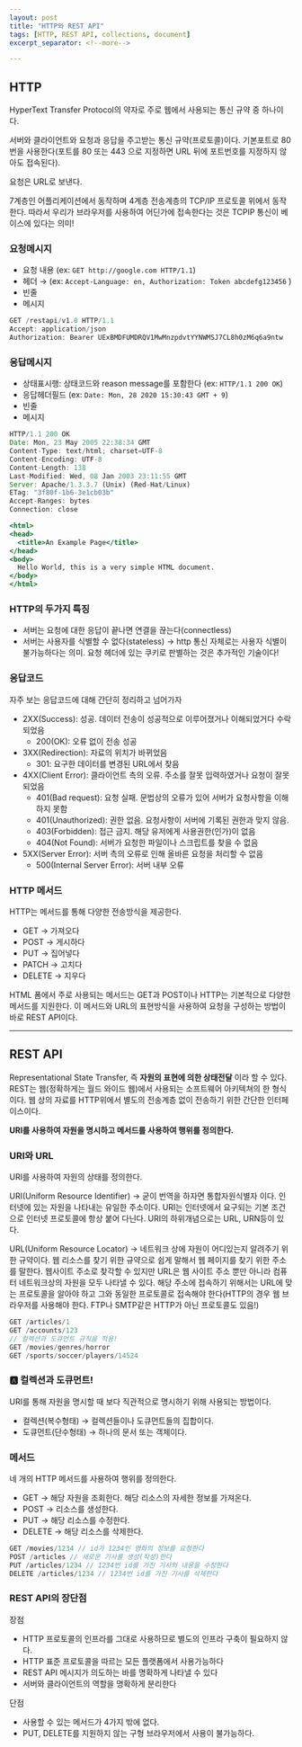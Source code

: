 ```yaml
---
layout: post
title: "HTTP와 REST API"
tags: [HTTP, REST API, collections, document]
excerpt_separator: <!--more-->

---
```


## HTTP

HyperText Transfer Protocol의 약자로 주로 웹에서 사용되는 통신 규약 중 하나이다. 

<!--more-->

서버와 클라이언트와 요청과 응답을 주고받는 통신 규약(프로토콜)이다. 기본포트로 80번을 사용한다(포트를 80 또는 443 으로 지정하면 URL 뒤에 포트번호를 지정하지 않아도 접속된다).

요청은 URL로 보낸다.

7계층인 어플리케이션에서 동작하며 4계층 전송계층의 TCP/IP 프로토콜 위에서 동작한다. 따라서 우리가 브라우저를 사용하여 어딘가에 접속한다는 것은 TCPIP 통신이 베이스에 있다는 의미!

### 요청메시지

- 요청 내용 (ex: `GET http://google.com HTTP/1.1`)
- 헤더 → (ex: `Accept-Language: en, Authorization: Token abcdefg123456` )
- 빈줄
- 메시지

```jsx
GET /restapi/v1.0 HTTP/1.1
Accept: application/json
Authorization: Bearer UExBMDFUMDRQV1MwMnzpdvtYYNWMSJ7CL8h0zM6q6a9ntw
```

### 응답메시지

- 상태표시행: 상태코드와 reason message를 포함한다 (ex: `HTTP/1.1 200 OK`)
- 응답헤더필드 (ex: `Date: Mon, 28 2020 15:30:43 GMT + 9`)
- 빈줄
- 메시지

```jsx
HTTP/1.1 200 OK
Date: Mon, 23 May 2005 22:38:34 GMT
Content-Type: text/html; charset=UTF-8
Content-Encoding: UTF-8
Content-Length: 138
Last-Modified: Wed, 08 Jan 2003 23:11:55 GMT
Server: Apache/1.3.3.7 (Unix) (Red-Hat/Linux)
ETag: "3f80f-1b6-3e1cb03b"
Accept-Ranges: bytes
Connection: close

<html>
<head>
  <title>An Example Page</title>
</head>
<body>
  Hello World, this is a very simple HTML document.
</body>
</html>
```

### HTTP의 두가지 특징

- 서버는 요청에 대한 응답이 끝나면 연결을 끊는다(connectless)
- 서버는 사용자를 식별할 수 없다(stateless) → http 통신 자체로는 사용자 식별이 불가능하다는 의미. 요청 헤더에 있는 쿠키로 판별하는 것은 추가적인 기술이다!

### 응답코드

자주 보는 응답코드에 대해 간단히 정리하고 넘어가자

- 2XX(Success): 성공. 데이터 전송이 성공적으로 이루어졌거나 이해되었거다 수락되었음
    - 200(OK): 오류 없이 전송 성공
- 3XX(Redirection): 자료의 위치가 바뀌었음
    - 301: 요구한 데이터를 변경된 URL에서 찾음
- 4XX(Client Error): 클라이언트 측의 오류. 주소를 잘못 입력하였거나 요청이 잘못 되었음
    - 401(Bad request): 요청 실패. 문법상의 오류가 있어 서버가 요청사항을 이해하지 못함
    - 401(Unauthorized): 권한 없음. 요청사항이 서버에 기록된 권한과 맞지 않음.
    - 403(Forbidden): 접근 금지. 해당 유저에게 사용권한(인가)이 없음
    - 404(Not Found): 서버가 요청한 파일이나 스크립트를 찾을 수 없음
- 5XX(Server Error): 서버 측의 오류로 인해 올바른 요청을 처리할 수 없음
    - 500(Internal Server Error): 서버 내부 오류

### HTTP 메서드

HTTP는 메서드를 통해 다양한 전송방식을 제공한다.

- GET → 가져오다
- POST → 게시하다
- PUT → 집어넣다
- PATCH → 고치다
- DELETE → 지우다

HTML 폼에서 주로 사용되는 메서드는 GET과 POST이나 HTTP는 기본적으로 다양한 메서드를 지원한다. 이 메서드와 URL의 표현방식을 사용하여 요청을 구성하는 방법이 바로 REST API이다.

---

## REST API

Representational State Transfer, 즉 **자원의 표현에 의한 상태전달** 이라 할 수 있다. REST는 웹(정확하게는 월드 와이드 웹)에서 사용되는 소프트웨어 아키텍쳐의 한 형식이다. 웹 상의 자료를 HTTP위에서 별도의 전송계층 없이 전송하기 위한 간단한 인터페이스이다. 

**URI를 사용하여 자원을 명시하고 메서드를 사용하여 행위를 정의한다.** 

### URI와 URL

URI를 사용하여 자원의 상태를 정의한다.

URI(Uniform Resource Identifier) → 굳이 번역을 하자면 통합자원식별자 이다. 인터넷에 있는 자원을 나타내는 유일한 주소이다. URI는 인터넷에서 요구되는 기본 조건으로 인터넷 프로토콜에 항상 붙어 다닌다. URI의 하위개념으로는 URL, URN등이 있다.

URL(Uniform Resource Locator) → 네트워크 상에 자원이 어디있는지 알려주기 위한 규약이다. 웹 리소스를 찾기 위한 규약으로 쉽게 말해서 웹 페이지를 찾기 위한 주소를 말한다. 웹사이트 주소로 찾각할 수 있지만 URL은 웹 사이트 주소 뿐만 아니라 컴퓨터 네트워크상의 자원을 모두 나타낼 수 있다. 해당 주소에 접속하기 위해서는 URL에 맞는 프로토콜을 알아야 하고 그와 동일한 프로토콜로 접속해야 한다(HTTP의 경우 웹 브라우저를 사용해야 한다. FTP나 SMTP같은 HTTP가 아닌 프로토콜도 있음!)

```jsx
GET /articles/1
GET /accounts/123
// 컬렉션과 도큐먼트 규칙을 적용!
GET /movies/genres/horror
GET /sports/soccer/players/14524
```

### 🅰️ 컬렉션과 도큐먼트!

URI를 통해 자원을 명시할 때 보다 직관적으로 명시하기 위해 사용되는 방법이다. 

- 컬렉션(복수형태) → 컬렉션들이나 도큐먼트들의 집합이다.
- 도큐먼트(단수형태) → 하나의 문서 또는 객체이다.

### 메서드

네 개의 HTTP 메서드를 사용하여 행위를 정의한다.

- GET → 해당 자원을 조회한다. 해당 리소스의 자세한 정보를 가져온다.
- POST → 리소스를 생성한다.
- PUT → 해당 리소스를 수정한다.
- DELETE → 해당 리소스를 삭제한다.

```jsx
GET /movies/1234 // id가 1234인 영화의 정보를 요청한다
POST /articles // 새로운 기사를 생성(작성)한다
PUT /articles/1234 // 1234번 id를 가진 기사의 내용을 수정한다
DELETE /articles/1234 // 1234번 id를 가진 기사를 삭제한다
```

### REST API의 장단점

장점

- HTTP 프로토콜의 인프라를 그대로 사용하므로 별도의 인프라 구축이 필요하지 않다.
- HTTP 표준 프로토콜을 따르는 모든 플랫폼에서 사용가능하다
- REST API 메시지가 의도하는 바를 명확하게 나타낼 수 있다
- 서버와 클라이언트의 역할을 명확하게 분리한다

단점

- 사용할 수 있는 메서드가 4가지 밖에 없다.
- PUT, DELETE를 지원하지 않는 구형 브라우저에서 사용이 불가능하다.